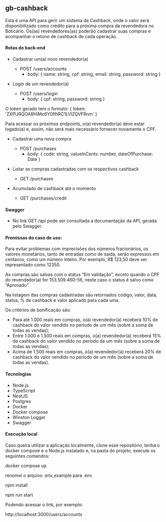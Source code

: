 ## gb-cashback

Esta é uma API para gerir um sistema de Cashback, onde o valor será disponibilizado como crédito para a próxima compra da revendedora no Boticário.
Os(as) revendedores(as) poderão cadastrar suas compras e acompanhar o retono de cashback de cada operação.

#### Rotas do back-end

- Cadastrar um(a) novo revendedor(a)

  - POST /users/accounts
    - body:
      {
      name: string,
      cpf: string,
      email: string,
      password: string
      }

- Login de um revendedor(a)
  - POST /users/login
    - body:
      {
      cpf: string,
      password: string
      }

O token gerado tem o formato: { token: 'ZXPURQOARHiMc6Y0flhRC1LVlZQVFRnm' }

Para acessar os próximos endpoints, o(a) revendedor(a) deve estar logado(a) e, assim, não será mais necessário fornecer novamente o CPF.

- Cadastrar uma nova compra

  - POST /purchases
    - body:
      {
      code: string,
      valueInCents: number,
      dateOfPurchase: Date
      }

- Listar as compras cadastradas com os respectivos cashback

  - GET /purchases

- Acumulado de cashback até o momento
  - GET /purchases/credit

#### Swagger

- No link GET /api pode ser consultada a documentação da API, gerada pelo Swagger.

#### Premissas do caso de uso:

Para evitar problemas com imprecisões dos números fracionários, os valores monetários, tanto de entradas como de saida, serão expressos em centavos, como um número inteiro. Por exemplo, R$ 123,50 deve ser representado como 12350.

As compras são salvas com o status “Em validação”, exceto
quando o CPF do revendedor(a) for 153.509.460-56, neste caso o status é salvo como
“Aprovado”.

Na listagem das compras cadastradas são retornados código, valor, data, status, % de cashback e valor aplicado para cada uma.

Os critérios de bonificação são:

- Para até 1.000 reais em compras, o(a) revendedor(a) receberá 10% de cashback do
  valor vendido no período de um mês (sobre a soma de todas as vendas);
- Entre 1.000 e 1.500 reais em compras, o(a) revendedor(a) receberá 15% de cashback do valor vendido no período de um mês (sobre a soma de todas as vendas);
- Acima de 1.500 reais em compras, o(a) revendedor(a) receberá 20% de cashback do
  valor vendido no período de um mês (sobre a soma de todas as vendas).

#### Tecnologias

- Node.js
- TypeScript
- NestJS
- Postgres
- Docker
- Docker compose
- Winston Logger
- Swagger

#### Execução local

Caso queira utilizar a aplicação localmente, clone esse
repositório, tenha o docker compose e o Node.js instalado e, na pasta
do projeto, execute os seguintes comandos:

docker compose up

renomei o arquivo .env_example para .env

npm install

npm run start

Podendo acessar o link, por exemplo:

http://localhost:3000/users/accounts

